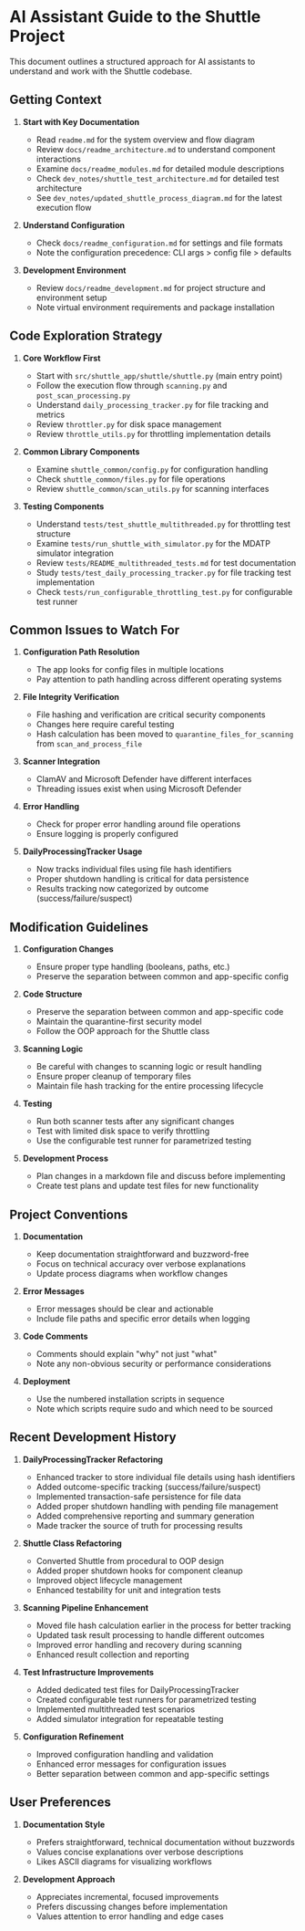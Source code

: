 # AI Assistant Guide to the Shuttle Project

This document outlines a structured approach for AI assistants to understand and work with the Shuttle codebase.

## Getting Context

1. **Start with Key Documentation**
   - Read `readme.md` for the system overview and flow diagram
   - Review `docs/readme_architecture.md` to understand component interactions
   - Examine `docs/readme_modules.md` for detailed module descriptions
   - Check `dev_notes/shuttle_test_architecture.md` for detailed test architecture
   - See `dev_notes/updated_shuttle_process_diagram.md` for the latest execution flow

2. **Understand Configuration**
   - Check `docs/readme_configuration.md` for settings and file formats
   - Note the configuration precedence: CLI args > config file > defaults

3. **Development Environment**
   - Review `docs/readme_development.md` for project structure and environment setup
   - Note virtual environment requirements and package installation

## Code Exploration Strategy

1. **Core Workflow First**
   - Start with `src/shuttle_app/shuttle/shuttle.py` (main entry point)
   - Follow the execution flow through `scanning.py` and `post_scan_processing.py`
   - Understand `daily_processing_tracker.py` for file tracking and metrics
   - Review `throttler.py` for disk space management
   - Review `throttle_utils.py` for throttling implementation details

2. **Common Library Components**
   - Examine `shuttle_common/config.py` for configuration handling
   - Check `shuttle_common/files.py` for file operations
   - Review `shuttle_common/scan_utils.py` for scanning interfaces

3. **Testing Components**
   - Understand `tests/test_shuttle_multithreaded.py` for throttling test structure
   - Examine `tests/run_shuttle_with_simulator.py` for the MDATP simulator integration
   - Review `tests/README_multithreaded_tests.md` for test documentation
   - Study `tests/test_daily_processing_tracker.py` for file tracking test implementation
   - Check `tests/run_configurable_throttling_test.py` for configurable test runner

## Common Issues to Watch For

1. **Configuration Path Resolution**
   - The app looks for config files in multiple locations
   - Pay attention to path handling across different operating systems

2. **File Integrity Verification**
   - File hashing and verification are critical security components
   - Changes here require careful testing
   - Hash calculation has been moved to `quarantine_files_for_scanning` from `scan_and_process_file`

3. **Scanner Integration**
   - ClamAV and Microsoft Defender have different interfaces
   - Threading issues exist when using Microsoft Defender

4. **Error Handling**
   - Check for proper error handling around file operations
   - Ensure logging is properly configured

5. **DailyProcessingTracker Usage**
   - Now tracks individual files using file hash identifiers
   - Proper shutdown handling is critical for data persistence
   - Results tracking now categorized by outcome (success/failure/suspect)

## Modification Guidelines

1. **Configuration Changes**
   - Ensure proper type handling (booleans, paths, etc.)
   - Preserve the separation between common and app-specific config

2. **Code Structure**
   - Preserve the separation between common and app-specific code
   - Maintain the quarantine-first security model
   - Follow the OOP approach for the Shuttle class

3. **Scanning Logic**
   - Be careful with changes to scanning logic or result handling
   - Ensure proper cleanup of temporary files
   - Maintain file hash tracking for the entire processing lifecycle

4. **Testing**
   - Run both scanner tests after any significant changes
   - Test with limited disk space to verify throttling
   - Use the configurable test runner for parametrized testing

5. **Development Process**
   - Plan changes in a markdown file and discuss before implementing
   - Create test plans and update test files for new functionality

## Project Conventions

1. **Documentation**
   - Keep documentation straightforward and buzzword-free
   - Focus on technical accuracy over verbose explanations
   - Update process diagrams when workflow changes

2. **Error Messages**
   - Error messages should be clear and actionable
   - Include file paths and specific error details when logging

3. **Code Comments**
   - Comments should explain "why" not just "what"
   - Note any non-obvious security or performance considerations

4. **Deployment**
   - Use the numbered installation scripts in sequence
   - Note which scripts require sudo and which need to be sourced

## Recent Development History

1. **DailyProcessingTracker Refactoring**
   - Enhanced tracker to store individual file details using hash identifiers
   - Added outcome-specific tracking (success/failure/suspect)
   - Implemented transaction-safe persistence for file data
   - Added proper shutdown handling with pending file management
   - Added comprehensive reporting and summary generation
   - Made tracker the source of truth for processing results

2. **Shuttle Class Refactoring**
   - Converted Shuttle from procedural to OOP design
   - Added proper shutdown hooks for component cleanup
   - Improved object lifecycle management
   - Enhanced testability for unit and integration tests

3. **Scanning Pipeline Enhancement**
   - Moved file hash calculation earlier in the process for better tracking
   - Updated task result processing to handle different outcomes
   - Improved error handling and recovery during scanning
   - Enhanced result collection and reporting

4. **Test Infrastructure Improvements**
   - Added dedicated test files for DailyProcessingTracker
   - Created configurable test runners for parametrized testing
   - Implemented multithreaded test scenarios
   - Added simulator integration for repeatable testing

5. **Configuration Refinement**
   - Improved configuration handling and validation
   - Enhanced error messages for configuration issues
   - Better separation between common and app-specific settings

## User Preferences

1. **Documentation Style**
   - Prefers straightforward, technical documentation without buzzwords
   - Values concise explanations over verbose descriptions
   - Likes ASCII diagrams for visualizing workflows

2. **Development Approach**
   - Appreciates incremental, focused improvements
   - Prefers discussing changes before implementation
   - Values attention to error handling and edge cases
